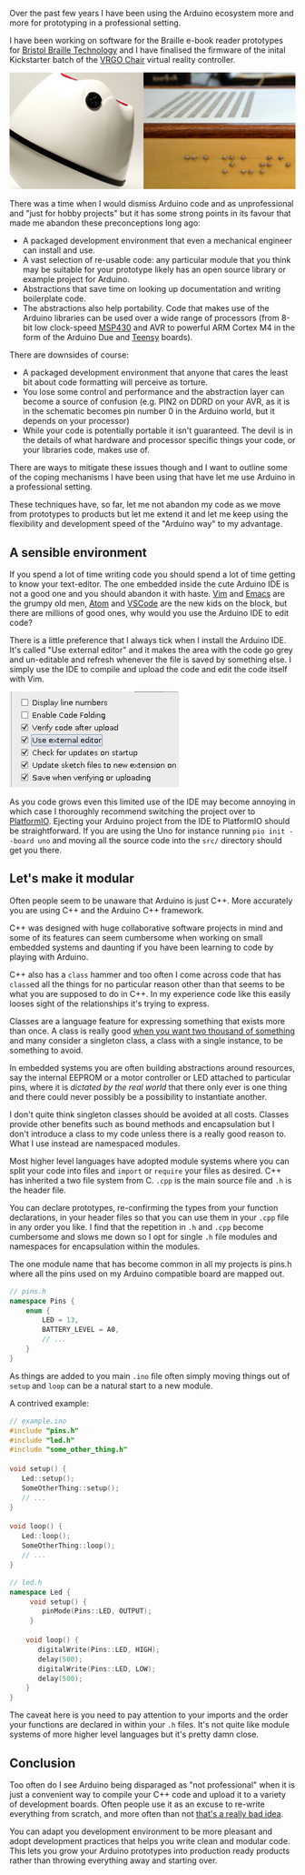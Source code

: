 Over the past few years I have been using the Arduino ecosystem more and more for prototyping in a professional setting.

I have been working on software for the Braille e-book reader prototypes for [Bristol Braille Technology](http://bristolbraille.co.uk) and I have finalised the firmware of the inital Kickstarter batch of the [VRGO Chair](http://vrgochair.com) virtual reality controller.

![](/images/entry4/vrgo-braille-3.png)

There was a time when I would dismiss Arduino code and as unprofessional and "just for hobby projects" but it has some strong points in its favour that made me abandon these preconceptions long ago:

- A packaged development environment that even a mechanical engineer can install and use.
- A vast selection of re-usable code: any particular module that you think may be suitable for your prototype likely has an open source library or example project for Arduino.
- Abstractions that save time on looking up documentation and writing boilerplate code.
- The abstractions also help portability. Code that makes use of the Arduino libraries can be used over a wide range of processors (from 8-bit low clock-speed [MSP430](http://energia.nu/) and AVR to powerful ARM Cortex M4 in the form of the Arduino Due and [Teensy](https://www.pjrc.com/teensy/index.html) boards).

There are downsides of course:

- A packaged development environment that anyone that cares the least bit about code formatting will perceive as torture.
- You lose some control and performance and the abstraction layer can become a source of confusion (e.g. PIN2 on DDRD on your AVR, as it is in the schematic becomes pin number 0 in the Arduino world, but it depends on your processor)
- While your code is potentially portable it isn't guaranteed. The devil is in the details of what hardware and processor specific things your code, or your libraries code, makes use of.

There are ways to mitigate these issues though and I want to outline some of the coping mechanisms I have been using that have let me use Arduino in a professional setting.

These techniques have, so far, let me not abandon my code as we move from prototypes to products but let me extend it and let me keep using the flexibility and development speed of the "Arduino way" to my advantage.

## A sensible environment

If you spend a lot of time writing code you should spend a lot of time getting to know your text-editor. The one embedded inside the cute Arduino IDE is not a good one and you should abandon it with haste. [Vim](http://www.vim.org/) and [Emacs](https://www.gnu.org/software/emacs/) are the grumpy old men, [Atom](https://atom.io/) and [VSCode](https://code.visualstudio.com/) are the new kids on the block, but there are millions of good ones, why would you use the Arduino IDE to edit code?

There is a little preference that I always tick when I install the Arduino IDE. It's called "Use external editor" and it makes the area with the code go grey and un-editable and refresh whenever the file is saved by something else. I simply use the IDE to compile and upload the code and edit the code itself with Vim.

![](/images/entry4/use_external_editor.png)

As you code grows even this limited use of the IDE may become annoying in which case I thoroughly recommend switching the project over to [PlatformIO](http://platformio.org/). Ejecting your Arduino project from the IDE to PlatformIO should be straightforward. If you are using the Uno for instance running `pio init --board uno` and moving all the source code into the `src/` directory should get you there.

## Let's make it modular

Often people seem to be unaware that Arduino is just C++. More accurately you are using C++ and the Arduino C++ framework.

C++ was designed with huge collaborative software projects in mind and some of its features can seem cumbersome when working on small embedded systems and daunting if you have been learning to code by playing with Arduino.

C++ also has a `class` hammer and too often I come across code that has `class`ed all the things for no particular reason other than that seems to be what you are supposed to do in C++. In my experience code like this easily looses sight of the relationships it's trying to express.

Classes are a language feature for expressing something that exists more than once. A class is really good [when you want two thousand of something](https://youtu.be/J-zFQ9fOTSU?t=35s) and many consider a singleton class, a class with a single instance, to be something to avoid.

In embedded systems you are often building abstractions around resources, say the internal EEPROM or a motor controller or LED attached to particular pins, where it is _dictated by the real world_ that there only ever is one thing and there could never possibly be a possibility to instantiate another.

I don't quite think singleton classes should be avoided at all costs. Classes provide other benefits such as bound methods and encapsulation but I don't introduce a class to my code unless there is a really good reason to. What I use instead are namespaced modules.

Most higher level languages have adopted module systems where you can split your code into files and `import` or `require` your files as desired. C++ has inherited a two file system from C.  `.cpp` is the main source file and `.h` is the header file.

You can declare prototypes, re-confirming the types from your function declarations, in your header files so that you can use them in your `.cpp` file in any order you like. I find that the repetition in `.h` and `.cpp` become cumbersome and slows me down so I opt for single `.h` file modules and namespaces for encapsulation within the modules.

The one module name that has become common in all my projects is pins.h where all the pins used on my Arduino compatible board are mapped out.

```cpp
// pins.h
namespace Pins {
    enum {
        LED = 13,
        BATTERY_LEVEL = A0,
        // ...
    }
}
```

As things are added to you main `.ino` file often simply moving things out of `setup` and `loop` can be a natural start to a new module.

A contrived example:

```cpp
// example.ino
#include "pins.h"
#include "led.h"
#include "some_other_thing.h"

void setup() {
   Led::setup();
   SomeOtherThing::setup();
   // ...
}

void loop() {
   Led::loop();
   SomeOtherThing::loop();
   // ...
}
```

```cpp
// led.h
namespace Led {
     void setup() {
        pinMode(Pins::LED, OUTPUT);
     }

    void loop() {
       digitalWrite(Pins::LED, HIGH);
       delay(500);
       digitalWrite(Pins::LED, LOW);
       delay(500);
    }
}
```


The caveat here is you need to pay attention to your imports and the order your functions are declared in within your `.h` files. It's not quite like module systems of more higher level languages but it's pretty damn close.

## Conclusion

Too often do I see Arduino being disparaged as "not professional" when it is just a convenient way to compile your C++ code and upload it to a variety of development boards. Often people use it as an excuse to re-write everything from scratch, and more often than not [that's a really bad idea](https://www.joelonsoftware.com/2000/04/06/things-you-should-never-do-part-i/).

You can adapt you development environment to be more pleasant and adopt development practices that helps you write clean and modular code. This lets you grow your Arduino prototypes into production ready products rather than throwing everything away and starting over.
